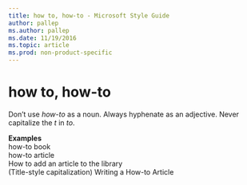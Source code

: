 ```yaml
---
title: how to, how-to - Microsoft Style Guide
author: pallep
ms.author: pallep
ms.date: 11/19/2016
ms.topic: article
ms.prod: non-product-specific
---
```


# how to, how-to

Don’t use *how-to* as a noun. Always hyphenate as an adjective. Never capitalize the *t* in *to*.

**Examples**  
how-to book  
how-to article  
How to add an article to the library  
(Title-style capitalization) Writing a How-to Article
